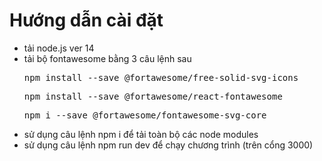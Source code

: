 <h1>Hướng dẫn cài đặt</h1>
<ul>
    <li>tải node.js ver 14</li>
    <li>tải bộ fontawesome bằng 3 câu lệnh sau</li>
    <pre>npm install --save @fortawesome/free-solid-svg-icons</pre>
    <pre>npm install --save @fortawesome/react-fontawesome</pre>
    <pre>npm i --save @fortawesome/fontawesome-svg-core</pre>
    <li>sử dụng câu lệnh npm i để tải toàn bộ các node modules</li>
    <li>sử dụng câu lệnh npm run dev để chạy chương trình (trên cổng 3000)</li>
</ul>

